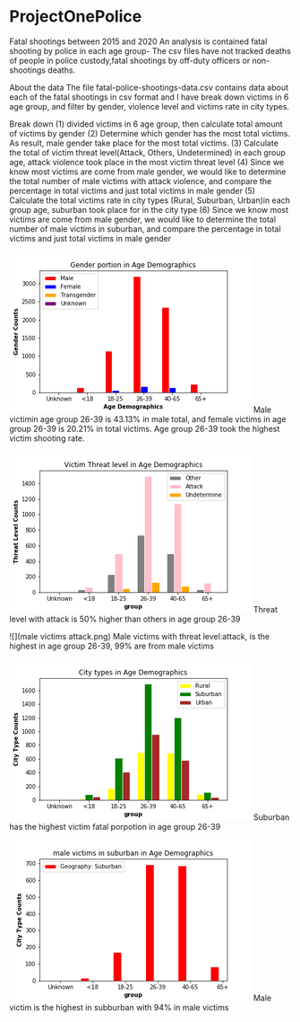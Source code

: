 # ProjectOnePolice

Fatal shootings between 2015 and 2020
An analysis is contained fatal shooting by police in each age group- The csv files have not tracked deaths of people in police custody,fatal shootings by off-duty officers or non-shootings deaths.

About the data
The file fatal-police-shootings-data.csv contains data about each of the fatal shootings in csv format and I have break down victims in 6 age group, and filter by gender, violence level and victims rate in city types.

        
 Break down
 (1) divided victims in 6 age group, then calculate total amount of victims by gender
 (2) Determine which gender has the most total victims. As result, male gender take place for the most total victims.
 (3) Calculate the total of victim threat level(Attack, Others, Undetermined) in each group age, attack violence took place in the most victim threat level
 (4) Since we know most victims are come from male gender, we would like to determine the total number of male victims with attack violence, and compare the percentage in total victims and just total victims in male gender
 (5) Calculate the total victims rate in city types (Rural, Suburban, Urban)in each group age, suburban took place for in the city type
 (6) Since we know most victims are come from male gender, we would like to determine the total number of male victims in suburban, and compare the percentage in total victims and just total victims in male gender
        
        
        
![](gender_age.png)
Male victimin age group 26-39 is 43.13% in male total, and female victims in age group 26-39 is 20.21% in total victims. Age group 26-39 took the highest victim shooting rate.
          
          
![](threat_levlel_age.png)
Threat level with attack is 50% higher than others in age group 26-39
          
          
![](male victims attack.png)
Male victims with threat level:attack, is the highest in age group 26-39, 99% are from male victims
          
          
![](citytypes_age.png)
Suburban has the highest victim fatal porpotion in age group 26-39
          
          
![](sub_male.png)
Male victim is the highest in subburban with 94% in male victims
          
          
          

